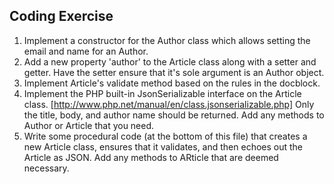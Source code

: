 ## Coding Exercise

1. Implement a constructor for the Author class which allows setting the email and name for an Author.
2. Add a new property 'author' to the Article class along with a setter and getter. Have the setter ensure that it's sole argument is an Author object.
3. Implement Article's validate method based on the rules in the docblock.
4. Implement the PHP built-in JsonSerializable interface on the Article class. [http://www.php.net/manual/en/class.jsonserializable.php]
Only the title, body, and author name should be returned. Add any methods to Author or Article that you need.
5. Write some procedural code (at the bottom of this file) that creates a new Article class, ensures that it validates, and then echoes out the Article as JSON. Add any methods to ARticle that are deemed necessary.